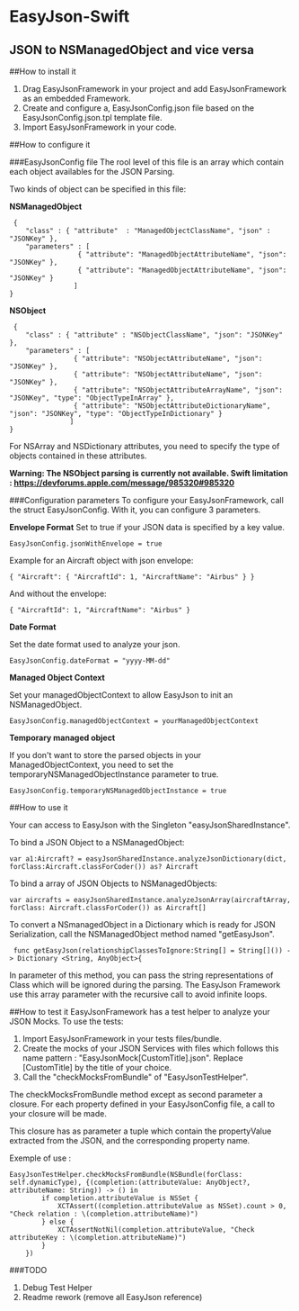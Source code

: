 EasyJson-Swift
==============
JSON to NSManagedObject and vice versa
-------------

##How to install it
1. Drag EasyJsonFramework in your project and add EasyJsonFramework as an embedded Framework.
2. Create and configure a, EasyJsonConfig.json file based on the EasyJsonConfig.json.tpl template file.
3. Import EasyJsonFramework in your code.

##How to configure it

###EasyJsonConfig file
The rool level of this file is an array which contain each object availables for the JSON Parsing.

Two kinds of object can be specified in this file:

**NSManagedObject**

     {
        "class" : { "attribute"  : "ManagedObjectClassName", "json" : "JSONKey" },
        "parameters" : [
                     { "attribute": "ManagedObjectAttributeName", "json": "JSONKey" },
                     { "attribute": "ManagedObjectAttributeName", "json": "JSONKey" }
                    ]
    }

**NSObject**

     {
        "class" : { "attribute" : "NSObjectClassName", "json": "JSONKey" },
        "parameters" : [
                    { "attribute": "NSObjectAttributeName", "json": "JSONKey" },
                    { "attribute": "NSObjectAttributeName", "json": "JSONKey" },
                    { "attribute": "NSObjectAttributeArrayName", "json": "JSONKey", "type": "ObjectTypeInArray" },
                    { "attribute": "NSObjectAttributeDictionaryName", "json": "JSONKey", "type": "ObjectTypeInDictionary" }
                   ]
    }
For NSArray and NSDictionary attributes, you need to specify the type of objects contained in these attributes.

**Warning: The NSObject parsing is currently not available. Swift limitation : https://devforums.apple.com/message/985320#985320**


###Configuration parameters
To configure your EasyJsonFramework, call the struct EasyJsonConfig. With it, you can configure 3 parameters.

**Envelope Format**
Set to true if your JSON data is specified by a key value.

    EasyJsonConfig.jsonWithEnvelope = true

Example for an Aircraft object with json envelope:

    { "Aircraft": { "AircraftId": 1, "AircraftName": "Airbus" } }

And without the envelope:

    { "AircraftId": 1, "AircraftName": "Airbus" }

**Date Format**

Set the date format used to analyze your json.

    EasyJsonConfig.dateFormat = "yyyy-MM-dd"

**Managed Object Context**

Set your managedObjectContext to allow EasyJson to init an NSManagedObject.

    EasyJsonConfig.managedObjectContext = yourManagedObjectContext

**Temporary managed object**

If you don't want to store the parsed objects in your ManagedObjectContext, you need to set the temporaryNSManagedObjectInstance parameter to true.

    EasyJsonConfig.temporaryNSManagedObjectInstance = true


##How to use it

Your can access to EasyJson with the Singleton "easyJsonSharedInstance".

To bind a JSON Object to a NSManagedObject:

    var a1:Aircraft? = easyJsonSharedInstance.analyzeJsonDictionary(dict, forClass:Aircraft.classForCoder()) as? Aircraft

To bind a array of JSON Objects to NSManagedObjects:

    var aircrafts = easyJsonSharedInstance.analyzeJsonArray(aircraftArray, forClass: Aircraft.classForCoder()) as Aircraft[]

To convert a NSmanagedObject in a Dictionary which is ready for JSON Serialization, call the NSManagedObject method named "getEasyJson".
   
     func getEasyJson(relationshipClassesToIgnore:String[] = String[]()) -> Dictionary <String, AnyObject>{

In parameter of this method, you can pass the string representations of Class which will be ignored during the parsing.
The EasyJson Framework use this array parameter with the recursive call to avoid infinite loops.


##How to test it
EasyJsonFramework has a test helper to analyze your JSON Mocks.
To use the tests:

1. Import EasyJsonFramework in your tests files/bundle.
2. Create the mocks of your JSON Services with files which follows this name pattern : "EasyJsonMock[CustomTitle].json". Replace [CustomTitle] by the title of your choice.
3. Call the "checkMocksFromBundle" of "EasyJsonTestHelper".

The checkMocksFromBundle method except as second parameter a closure. For each property defined in your EasyJsonConfig file, a call to your closure will be made.

This closure has as parameter a tuple which contain the propertyValue extracted from the JSON, and the corresponding property name.

Exemple of use :

    EasyJsonTestHelper.checkMocksFromBundle(NSBundle(forClass: self.dynamicType), {(completion:(attributeValue: AnyObject?, attributeName: String)) -> () in
            if completion.attributeValue is NSSet {
                XCTAssert((completion.attributeValue as NSSet).count > 0, "Check relation : \(completion.attributeName)")
            } else {
                XCTAssertNotNil(completion.attributeValue, "Check attributeKey : \(completion.attributeName)")
            }
        })

###TODO
1. Debug Test Helper
2. Readme rework (remove all EasyJson reference)
